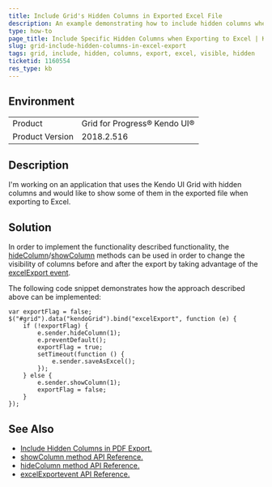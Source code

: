 ```yaml
---
title: Include Grid's Hidden Columns in Exported Excel File
description: An example demonstrating how to include hidden columns when exporting the contents of a Grid to Excel
type: how-to
page_title: Include Specific Hidden Columns when Exporting to Excel | Kendo UI Grid
slug: grid-include-hidden-columns-in-excel-export
tags: grid, include, hidden, columns, export, excel, visible, hidden
ticketid: 1160554
res_type: kb
---
```


## Environment
<table>
 <tr>
  <td>Product</td>
  <td>Grid for Progress® Kendo UI®</td>
 </tr>
 <tr>
  <td>Product Version</td>
  <td>2018.2.516</td>
 </tr>
</table>

## Description

I'm working on an application that uses the Kendo UI Grid with hidden columns and would like to show some of them in the exported file when exporting to Excel.

## Solution

In order to implement the functionality described functionality, the [hideColumn](https://docs.telerik.com/kendo-ui/api/javascript/ui/grid/methods/hidecolumn)/[showColumn](https://docs.telerik.com/kendo-ui/api/javascript/ui/grid/methods/showcolumn) methods can be used in order to change the visibility of columns before and after the export by taking advantage of the [excelExport event](https://docs.telerik.com/kendo-ui/api/javascript/ui/grid/events/excelexport).

The following code snippet demonstrates how the approach described above can be implemented:

```
var exportFlag = false;
$("#grid").data("kendoGrid").bind("excelExport", function (e) {
    if (!exportFlag) {
        e.sender.hideColumn(1);
        e.preventDefault();
        exportFlag = true;
        setTimeout(function () {
            e.sender.saveAsExcel();
        });
    } else {
        e.sender.showColumn(1);
        exportFlag = false;
    }
});
```

## See Also

* [Include Hidden Columns in PDF Export.](https://docs.telerik.com/kendo-ui/knowledge-base/grid-include-hidden-columns-to-exported-pdf)
* [showColumn method API Reference.](https://docs.telerik.com/kendo-ui/api/javascript/ui/grid/methods/showcolumn)
* [hideColumn method API Reference.](https://docs.telerik.com/kendo-ui/api/javascript/ui/grid/methods/hidecolumn)
* [excelExportevent API Reference.](https://docs.telerik.com/kendo-ui/api/javascript/ui/grid/events/excelexport)
